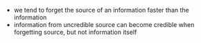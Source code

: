 - we tend to forget the source of an information faster than the information
- information from uncredible source can become credible when forgetting source, but not information itself
